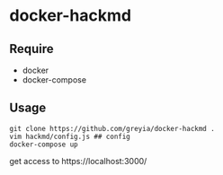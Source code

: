 docker-hackmd
===

## Require
* docker
* docker-compose


## Usage
```
git clone https://github.com/greyia/docker-hackmd .
vim hackmd/config.js ## config
docker-compose up
```
get access to https://localhost:3000/ 

